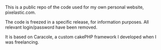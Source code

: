 This is a public repo of the code used for my own personal website,
pixelastic.com. 

The code is freezed in a specific release, for information purposes. All
relevant login/password have been removed.

It is based on Caracole, a custom cakePHP framework I developed when I was
freelancing.
